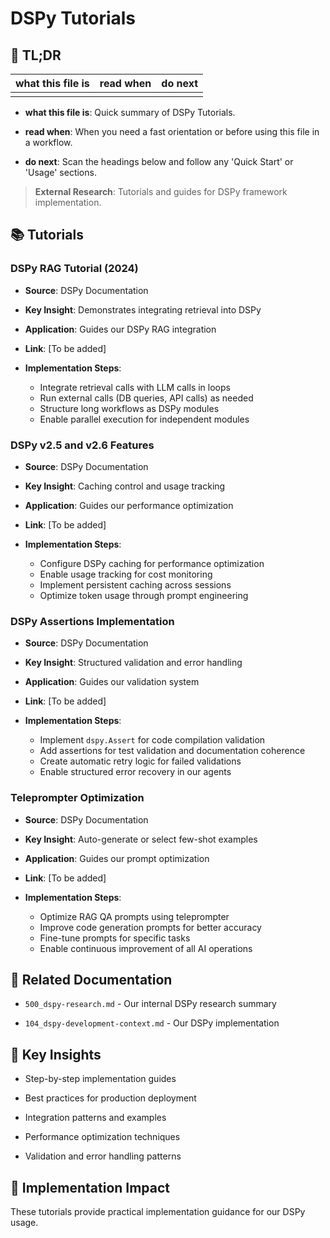 <!-- CONTEXT_REFERENCE: 400_context-priority-guide.md -->
<!-- MODULE_REFERENCE: 400_deployment-environment-guide.md -->
<!-- MODULE_REFERENCE: 400_few-shot-context-examples.md -->
<!-- MODULE_REFERENCE: 400_integration-patterns-guide.md -->

# DSPy Tutorials

<a id="tldr"></a>

## 🔎 TL;DR

| what this file is | read when | do next |
|---|---|---|
|  |  |  |

- **what this file is**: Quick summary of DSPy Tutorials.

- **read when**: When you need a fast orientation or before using this file in a workflow.

- **do next**: Scan the headings below and follow any 'Quick Start' or 'Usage' sections.


> **External Research**: Tutorials and guides for DSPy framework implementation.

## 📚 **Tutorials**

### **DSPy RAG Tutorial (2024)**

- **Source**: DSPy Documentation

- **Key Insight**: Demonstrates integrating retrieval into DSPy

- **Application**: Guides our DSPy RAG integration

- **Link**: [To be added]

- **Implementation Steps**:
  - Integrate retrieval calls with LLM calls in loops
  - Run external calls (DB queries, API calls) as needed
  - Structure long workflows as DSPy modules
  - Enable parallel execution for independent modules

### **DSPy v2.5 and v2.6 Features**

- **Source**: DSPy Documentation

- **Key Insight**: Caching control and usage tracking

- **Application**: Guides our performance optimization

- **Link**: [To be added]

- **Implementation Steps**:
  - Configure DSPy caching for performance optimization
  - Enable usage tracking for cost monitoring
  - Implement persistent caching across sessions
  - Optimize token usage through prompt engineering

### **DSPy Assertions Implementation**

- **Source**: DSPy Documentation

- **Key Insight**: Structured validation and error handling

- **Application**: Guides our validation system

- **Link**: [To be added]

- **Implementation Steps**:
  - Implement `dspy.Assert` for code compilation validation
  - Add assertions for test validation and documentation coherence
  - Create automatic retry logic for failed validations
  - Enable structured error recovery in our agents

### **Teleprompter Optimization**

- **Source**: DSPy Documentation

- **Key Insight**: Auto-generate or select few-shot examples

- **Application**: Guides our prompt optimization

- **Link**: [To be added]

- **Implementation Steps**:
  - Optimize RAG QA prompts using teleprompter
  - Improve code generation prompts for better accuracy
  - Fine-tune prompts for specific tasks
  - Enable continuous improvement of all AI operations

## 🔗 **Related Documentation**

- `500_dspy-research.md` - Our internal DSPy research summary

- `104_dspy-development-context.md` - Our DSPy implementation

## 📖 **Key Insights**

- Step-by-step implementation guides

- Best practices for production deployment

- Integration patterns and examples

- Performance optimization techniques

- Validation and error handling patterns

## 🎯 **Implementation Impact**

These tutorials provide practical implementation guidance for our DSPy usage.